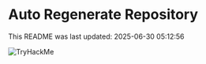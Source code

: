 # Auto Regenerate Repository

This README was last updated: 2025-06-30 05:12:56

 ![TryHackMe](https://tryhackme.com/badge/533634)